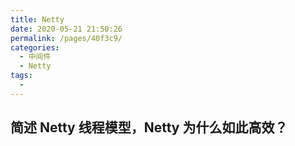 ```yaml
---
title: Netty
date: 2020-05-21 21:50:26
permalink: /pages/40f3c9/
categories:
  - 中间件
  - Netty
tags:
  - 
---
```

## 简述 Netty 线程模型，Netty 为什么如此高效？